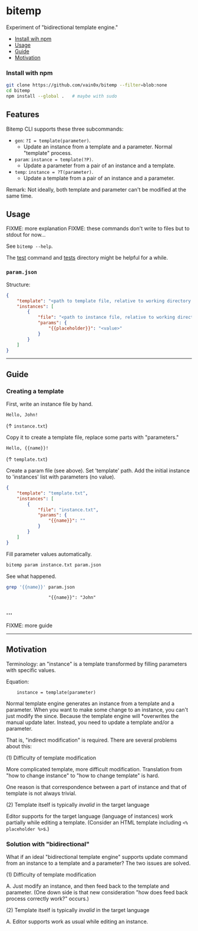 # bitemp

Experiment of "bidirectional template engine."

- [Install wih npm](#install-with-npm)
- [Usage](#usage)
- [Guide](#guide)
- [Motivation](#motivation)

### Install with npm

```sh
git clone https://github.com/vain0x/bitemp --filter=blob:none
cd bitemp
npm install --global .   # maybe with sudo
```

## Features

Bitemp CLI supports these three subcommands:

- `gen`: `?I = template(parameter)`.
    - Update an instance from a template and a parameter. Normal "template" process.
- `param`: `instance = template(?P)`.
    - Update a parameter from a pair of an instance and a template.
- `temp`: `instance = ?T(parameter)`.
    - Update a template from a pair of an instance and a parameter.

Remark: Not ideally, both template and parameter can't be modified at the same time.

## Usage

FIXME: more explanation
FIXME: these commands don't write to files but to stdout for now...

See `bitemp --help`.

The [test](test) command and [tests](tests) directory might be helpful for a while.

### `param.json`

Structure:

```json
{
    "template": "<path to template file, relative to working directory of process>",
    "instances": [
        {
            "file": "<path to instance file, relative to working directory of process>",
            "params": {
                "{{placeholder}}": "<value>"
            }
        }
    ]
}
```

----

## Guide

### Creating a template

First, write an instance file by hand.

```
Hello, John!
```

(↑ `instance.txt`)

Copy it to create a template file, replace some parts with "parameters."

```
Hello, {{name}}!
```

(↑ `template.txt`)

Create a param file (see above).
Set 'template' path.
Add the initial instance to 'instances' list with parameters (no value).

```json
{
    "template": "template.txt",
    "instances": [
        {
            "file": "instance.txt",
            "params": {
                "{{name}}": ""
            }
        }
    ]
}
```

Fill parameter values automatically.

```sh
bitemp param instance.txt param.json
```

See what happened.

```sh
grep '{{name}}' param.json
```

```
                "{{name}}": "John"
```

### ...

FIXME: more guide

----

## Motivation

Terminology: an "instance" is a template transformed by filling parameters with specific values.

Equation:

```
    instance = template(parameter)
```

Normal template engine generates an instance from a template and a parameter.
When you want to make some change to an instance, you can't just modify the since.
Because the template engine will *overwrites the manual update later.
Instead, you need to update a template and/or a parameter.

That is, "indirect modification" is required. There are several problems about this:

(1) Difficulty of template modification

More complicated template, more difficult modification.
Translation from "how to change instance" to "how to change template" is hard.

One reason is that correspondence between a part of instance and that of template is not always trivial.

(2) Template itself is typically *invalid* in the target language

Editor supports for the target language (language of instances) work partially while editing a template.
(Consider an HTML template including `<% placeholder %>`s.)

### Solution with "bidirectional"

What if an ideal "bidirectional template engine" supports update command from an instance to a template and a parameter?
The two issues are solved.

(1) Difficulty of template modification

A. Just modify an instance, and then feed back to the template and parameter.
(One down side is that new consideration "how does feed back process correctly work?" occurs.)

(2) Template itself is typically *invalid* in the target language

A. Editor supports work as usual while editing an instance.
